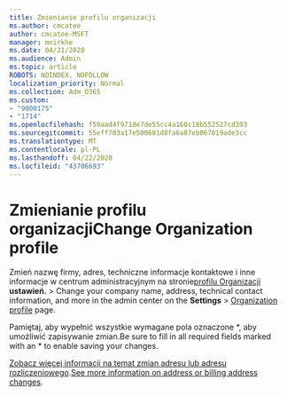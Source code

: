 ```yaml
---
title: Zmienianie profilu organizacji
ms.author: cmcatee
author: cmcatee-MSFT
manager: mnirkhe
ms.date: 04/21/2020
ms.audience: Admin
ms.topic: article
ROBOTS: NOINDEX, NOFOLLOW
localization_priority: Normal
ms.collection: Adm_O365
ms.custom:
- "9000175"
- "1714"
ms.openlocfilehash: f59aad4f971de7de55cc4a160c18b552527cd393
ms.sourcegitcommit: 55eff703a17e500681d8fa6a87eb067019ade3cc
ms.translationtype: MT
ms.contentlocale: pl-PL
ms.lasthandoff: 04/22/2020
ms.locfileid: "43706693"
---
```

# <a name="change-organization-profile"></a><span data-ttu-id="ef7e8-102">Zmienianie profilu organizacji</span><span class="sxs-lookup"><span data-stu-id="ef7e8-102">Change Organization profile</span></span>

<span data-ttu-id="ef7e8-103">Zmień nazwę firmy, adres, techniczne informacje kontaktowe i inne informacje w centrum administracyjnym na stronie[profilu Organizacji](https://go.microsoft.com/fwlink/p/?linkid=2067339) **ustawień.** > </span><span class="sxs-lookup"><span data-stu-id="ef7e8-103">Change your company name, address, technical contact information, and more in the admin center on the **Settings** > [Organization profile](https://go.microsoft.com/fwlink/p/?linkid=2067339) page.</span></span>

<span data-ttu-id="ef7e8-104">Pamiętaj, aby wypełnić wszystkie wymagane pola oznaczone \*, aby umożliwić zapisywanie zmian.</span><span class="sxs-lookup"><span data-stu-id="ef7e8-104">Be sure to fill in all required fields marked with an \* to enable saving your changes.</span></span>

<span data-ttu-id="ef7e8-105">[Zobacz więcej informacji na temat zmian adresu lub adresu rozliczeniowego](https://docs.microsoft.com/office365/admin/manage/change-address-contact-and-more).</span><span class="sxs-lookup"><span data-stu-id="ef7e8-105">[See more information on address or billing address changes](https://docs.microsoft.com/office365/admin/manage/change-address-contact-and-more).</span></span>